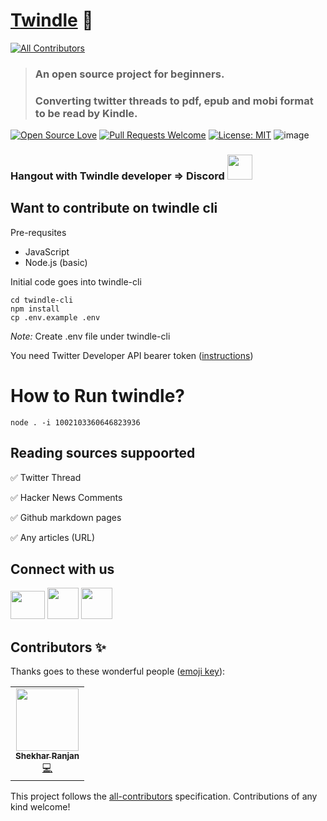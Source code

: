 # [Twindle](https://twindle-co.github.io/twindle/.) 📖
<!-- ALL-CONTRIBUTORS-BADGE:START - Do not remove or modify this section -->
[![All Contributors](https://img.shields.io/badge/all_contributors-1-orange.svg?style=flat-square)](#contributors-)
<!-- ALL-CONTRIBUTORS-BADGE:END -->

> ### An open source project for beginners.
>
> ### Converting twitter threads to pdf, epub and mobi format to be read by Kindle.

[![Open Source Love](https://firstcontributions.github.io/open-source-badges/badges/open-source-v1/open-source.svg)](https://github.com/firstcontributions/open-source-badges) [![Pull Requests Welcome](https://img.shields.io/badge/PRs-welcome-brightgreen.svg?style=flat)](http://makeapullrequest.com)
[![License: MIT](https://img.shields.io/badge/License-MIT-yellow.svg)](https://opensource.org/licenses/MIT)
![image](https://visitor-badge.glitch.me/badge?page_id=Twindle-co.twindle)

### Hangout with Twindle developer => Discord [<img src='https://cdn.vox-cdn.com/thumbor/nU3aFhQTGn1z9ImiSHXkF0bnyLk=/0x0:1600x1600/1400x1400/filters:focal(659x770:915x1026):format(jpeg)/cdn.vox-cdn.com/uploads/chorus_image/image/56262027/discord_logo.0.jpg' height=40 width=40 />](https://discord.gg/jBj2zMR)


## Want to contribute on twindle cli

Pre-requsites

- JavaScript
- Node.js (basic)

Initial code goes into twindle-cli

```
cd twindle-cli
npm install
cp .env.example .env
```
*Note:* Create .env file under twindle-cli

You need Twitter Developer API bearer token ([instructions](https://github.com/twindle-co/twindle/wiki/Applying-for-Developer-Access-from-Twitter))

# How to Run twindle?
```
node . -i 1002103360646823936
```

## Reading sources suppoorted
✅ Twitter Thread

✅ Hacker News Comments

✅ Github markdown pages

✅ Any articles (URL)

## Connect with us

[<img src='https://www.creativefreedom.co.uk/wp-content/uploads/2017/06/Twitter-featured.png' height=45 width=55 />](https://twitter.com/twindleco)
[<img src ='https://encrypted-tbn0.gstatic.com/images?q=tbn%3AANd9GcQ342VRbRlgLDPviYYJgxfCVEHKmtuV8LIisA&usqp=CAU'  width=50 height=50 />](https://www.youtube.com/channel/UCKxUmbHq5P5pd5IyUiZ8MHA)
[<img src='https://cdn.vox-cdn.com/thumbor/nU3aFhQTGn1z9ImiSHXkF0bnyLk=/0x0:1600x1600/1400x1400/filters:focal(659x770:915x1026):format(jpeg)/cdn.vox-cdn.com/uploads/chorus_image/image/56262027/discord_logo.0.jpg' height=50 width=50 />](https://discord.gg/jBj2zMR)

## Contributors ✨

Thanks goes to these wonderful people ([emoji key](https://allcontributors.org/docs/en/emoji-key)):

<!-- ALL-CONTRIBUTORS-LIST:START - Do not remove or modify this section -->
<!-- prettier-ignore-start -->
<!-- markdownlint-disable -->
<table>
  <tr>
    <td align="center"><a href="https://codepen.io/shekhar4nov"><img src="https://avatars0.githubusercontent.com/u/72906055?v=4" width="100px;" alt=""/><br /><sub><b>Shekhar Ranjan</b></sub></a><br /><a href="https://github.com/twindle-co/twindle/commits?author=shekhar10feb" title="Code">💻</a></td>
  </tr>
</table>

<!-- markdownlint-enable -->
<!-- prettier-ignore-end -->
<!-- ALL-CONTRIBUTORS-LIST:END -->

This project follows the [all-contributors](https://github.com/all-contributors/all-contributors) specification. Contributions of any kind welcome!